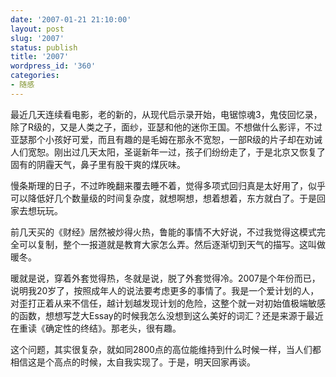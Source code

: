 ```yaml
---
date: '2007-01-21 21:10:00'
layout: post
slug: '2007'
status: publish
title: '2007'
wordpress_id: '360'
categories:
- 随感
---
```


最近几天连续看电影，老的新的，从现代启示录开始，电锯惊魂3，鬼伎回忆录，除了R级的，又是人类之子，面纱，亚瑟和他的迷你王国。不想做什么影评，不过亚瑟那个小孩好可爱，而且有趣的是毛姆在那永不宽恕，一部R级的片子却在劝诫人们宽恕。刚出过几天太阳，圣诞新年一过，孩子们纷纷走了，于是北京又恢复了固有的阴霾天气，鼻子里有股干爽的煤灰味。

慢条斯理的日子，不过昨晚翻来覆去睡不着，觉得多项式回归真是太好用了，似乎可以降低好几个数量级的时间复杂度，就想啊想，想着想着，东方就白了。于是回家去想玩玩。

前几天买的《财经》居然被炒得火热，鲁能的事情不大好说，不过我觉得这模式完全可以复制，整个一报道就是教育大家怎么弄。然后逐渐切到天气的描写。这叫做暖冬。

暖就是说，穿着外套觉得热，冬就是说，脱了外套觉得冷。2007是个年份而已，说明我20岁了，按照成年人的说法要考虑更多的事情了。我是一个爱计划的人，对歪打正着从来不信任，越计划越发现计划的危险，这整个就一对初始值极端敏感的函数，想想写芝大Essay的时候我怎么没想到这么美好的词汇？还是来源于最近在重读《确定性的终结》。那老头，很有趣。

这个问题，其实很复杂，就如同2800点的高位能维持到什么时候一样，当人们都相信这是个高点的时候，太自我实现了。于是，明天回家再谈。
